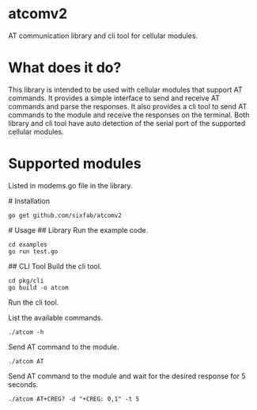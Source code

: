 # atcomv2 
AT communication library and cli tool for cellular modules.

# What does it do?
This library is intended to be used with cellular modules that support AT commands. It provides a simple interface to send and receive AT commands and parse the responses. It also provides a cli tool to send AT commands to the module and receive the responses on the terminal. Both library and cli tool have auto detection of the serial port of the supported cellular modules.

# Supported modules
Listed in modems.go file in the library.

# Installation
```
go get github.com/sixfab/atcomv2
```

# Usage
## Library
Run the example code.

```
cd examples
go run test.go
```

## CLI Tool
Build the cli tool.

```
cd pkg/cli
go build -o atcom
```

Run the cli tool. 

List the available commands.
```
./atcom -h
```

Send AT command to the module.
```
./atcom AT
```

Send AT command to the module and wait for the desired response for 5 seconds.
```
./atcom AT+CREG? -d "+CREG: 0,1" -t 5
```
